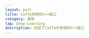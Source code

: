 ```yaml
---
layout: post
title: Caffe常用的C++接口
category: 框架
tag: Deep-Learning
description: 总结了Caffe中常用的C++接口
---
```


